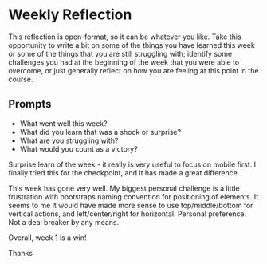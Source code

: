 # Weekly Reflection
This reflection is open-format, so it can be whatever you like. Take this opportunity to write a bit on some of the things you have learned this week or some of the things that you are still struggling with; identify some challenges you had at the beginning of the week that you were able to overcome, or just generally reflect on how you are feeling at this point in the course.

## Prompts
- What went well this week?
- What did you learn that was a shock or surprise?
- What are you struggling with?
- What would you count as a victory?


Surprise learn of the week - it really is very useful to focus on mobile first. I finally tried this for the checkpoint, and it has made a great difference.

This week has gone very well. My biggest personal challenge is a little frustration with bootstraps naming convention for positioning of elements. It seems to me it would have made more sense to use top/middle/bottom for vertical actions, and left/center/right for horizontal. Personal preference. Not a deal breaker by any means.

Overall, week 1 is a win!

Thanks